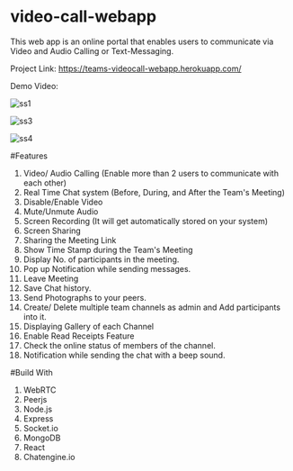 # video-call-webapp
This web app is an online portal that enables users to communicate via Video and Audio Calling or Text-Messaging.

Project Link: https://teams-videocall-webapp.herokuapp.com/

Demo Video: 

![ss1](https://user-images.githubusercontent.com/59473485/125424577-ebf7dc8f-e561-42e9-b051-a1e466be3619.png)

![ss3](https://user-images.githubusercontent.com/59473485/125424749-ab757a51-e824-40f8-97fe-f7ee7b58da93.png)

![ss4](https://user-images.githubusercontent.com/59473485/125424756-0d24d4e2-bee7-4455-b1a5-7b09de5910d0.png)


#Features
1. Video/ Audio Calling (Enable more than 2 users to communicate with each other)
2. Real Time Chat system (Before, During, and After the Team's Meeting)
3. Disable/Enable Video
4. Mute/Unmute Audio
5. Screen Recording (It will get automatically stored on your system)
6. Screen Sharing 
7. Sharing the Meeting Link
8. Show Time Stamp during the Team's Meeting
9. Display No. of participants in the meeting.
10. Pop up Notification while sending messages.
11. Leave Meeting
12. Save Chat history.
13. Send Photographs to your peers.
14. Create/ Delete multiple team channels as admin and Add participants into it.
15. Displaying Gallery of each Channel
16. Enable Read Receipts Feature
17. Check the online status of members of the channel.
18. Notification while sending the chat with a beep sound.

#Build With
1. WebRTC 
2. Peerjs
3. Node.js
4. Express
5. Socket.io
6. MongoDB
7. React
8. Chatengine.io

